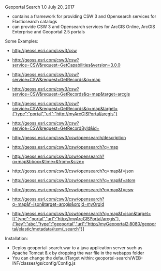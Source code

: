 Geoportal Search 1.0
July 20, 2017

  - contains a framework for providing CSW 3 and Opensearch services for Elasticsearch catalogs
  - can provide CSW 3 and Opensearch services for ArcGIS Online, ArcGIS Enterprise and Geoportal 2.5 portals

Some Examples:

- http://geoss.esri.com/csw3/csw
- http://geoss.esri.com/csw3/csw?service=CSW&request=GetCapabilities&version=3.0.0
- http://geoss.esri.com/csw3/csw?service=CSW&request=GetRecords&q=map
- http://geoss.esri.com/csw3/csw?service=CSW&request=GetRecords&q=map&target=arcgis
- http://geoss.esri.com/csw3/csw?service=CSW&request=GetRecords&q=map&target={"type":"portal","url":"http://myArcGISPortal/arcgis"}
- http://geoss.esri.com/csw3/csw?service=CSW&request=GetRecordById&id=

- http://geoss.esri.com/csw3/csw/opensearch/description
- http://geoss.esri.com/csw3/csw/opensearch?q=map
- http://geoss.esri.com/csw3/csw/opensearch?q=map&bbox=&time=&from=&size=
- http://geoss.esri.com/csw3/csw/opensearch?q=map&f=json
- http://geoss.esri.com/csw3/csw/opensearch?q=map&f=atom
- http://geoss.esri.com/csw3/csw/opensearch?q=map&f=csw
- http://geoss.esri.com/csw3/csw/opensearch?q=map&f=json&target=arcgis&orgid=myOrgId
- http://geoss.esri.com/csw3/csw/opensearch?q=map&f=json&target=[{"type":"portal","url":"http://myArcGISPortal/arcgis"},{"key":"abc","type":"geoportal","url":"http://myGeoportal2:8080/geoportal/elastic/metadata/item/_search"}]

Installation:
* Deploy geoportal-search.war to a java application server such as Apache Tomcat 8.x by dropping the war file in the webapps folder
* You can change the defaultTarget within: geoportal-search/WEB-INF/classes/gs/config/Config.js

